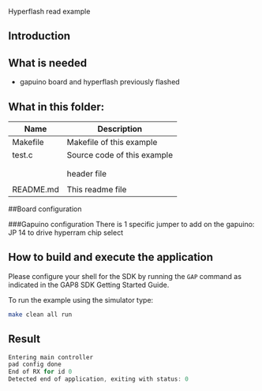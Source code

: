  Hyperflash read example

## Introduction

## What is needed
- gapuino board and hyperflash previously flashed

## What in this folder:

| Name          |         Description                                              |
|---------------|------------------------------------------------------------------|
|Makefile       |  Makefile of this example                                        |
|test.c         |  Source code of this example                                     |
|               |             |
|  |                                         |
|  |  header file                                                     |
|     |          |
|README.md      |  This readme file                                                |

##Board configuration

###Gapuino configuration
There is 1 specific jumper to add on the gapuino:
JP 14 to drive hyperram chip select

## How to build and execute the application

Please configure your shell for the SDK by running the `GAP` command as indicated in the GAP8 SDK Getting Started Guide.

To run the example using the simulator type:

~~~~~sh
make clean all run
~~~~~

## Result

~~~~~c
Entering main controller
pad config done
End of RX for id 0
Detected end of application, exiting with status: 0
~~~~~

